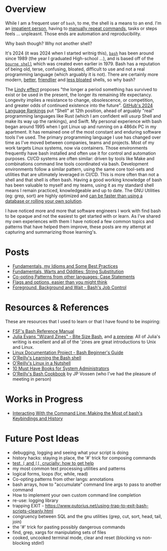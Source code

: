# Overview

While I am a frequent user of `bash`, to me, the shell is a means to an end.  I'm an [impatient person](https://gist.github.com/kyleburton/8362332#file-bot-verbs-txt-L3), having to [manually repeat commands](https://thethreevirtues.com/), tasks or steps feels ... unpleasnt.  Those ends are automation and reproducibility.

Why bash though? Why not another shell?

It's 2024 (it was 2024 when I started writnig this), [`bash`](https://en.wikipedia.org/wiki/Bash_%28Unix_shell%29) has been around since 1989 (the year I graduated High-school ...), and is based off of the [`bourne shell`](https://en.wikipedia.org/wiki/Bourne_shell) which was created even earlier in 1979.  Bash has a reputation of being old, terse, confusing, bloated, difficult to use and not a real programming language (which arguably it is not).  There are certainly more modern, [better](https://en.wikipedia.org/wiki/Z_shell), [friendlier](https://en.wikipedia.org/wiki/Fish_(Unix_shell)) and [less bloated](https://en.wikipedia.org/wiki/Almquist_shell) shells, so why bash?

The [Lindy effect](https://en.wikipedia.org/wiki/Lindy_effect) proposes "the longer a period something has survived to exist or be used in the present, the longer its remaining life expectancy. Longevity implies a resistance to change, obsolescence, or competition, and greater odds of continued existence into the future".  [GitHub's 2024 Language Rankings](https://madnight.github.io/githut/#/pull_requests/2024/1) put "Shell" at 12th position, ahead of arguably "real" programming languages like Rust (which I am confident will usurp Shell and make its way up the rankings), and Swift.  My personal experience with bash began around 1995 when I got Linux up and running on a 486dx PC in my apartment.  It has remained one of the most constant and enduring software tools I've used.  The primary programming language I use has changed over time as I've moved between companies, teams and projects.  Most of my work targets Linux systems, now via containers.  Those environments frequently have bash installed and often use it for control and automation purposes.  CI/CD systems are often similar: driven by tools like Make and combinations command line tools coordinated via bash.  Development environments follow a similar pattern, using the same core tool-sets and utilities that are ultimately leveraged in CI/CD.  This is more often than not a shell and that shell is often  bash.  Having a good working knowledge of bash has been valuable to myself and my teams, using it as my standard shell means I remain practiced, knowledgeable and up to date.  The GNU Utilities (eg: grep, sort) are highly optimized and [can be faster than using a database or rolling your own solution](https://github.com/kyleburton/large-data-and-clojure/blob/master/large-data.pdf).

I have noticed more and more that software engineers I work with find bash to be opaque and not the easiest to get started with or learn.  As I've shared my own experiences with them I have noticed a few common topics and patterns that have helped them improve, these posts are my attempt at capturing and summarizing those learning's.

# Posts

* [Fundamentals, my Idioms and Some Best Practices](20241027-idioms-and-practices.md)
* [Fundamentals, Warts and Oddities: String Substitution](20241020-fundamental-warts-and-oddities-stringsub.md)
* [Co-opting Patterns from other languages: Case Statements](20241019-patterns-from-other-langs.md)
* [Flags and options, easier than you might think](20241029-flags-and-options.md)
* [Foreground, Background and Wait - Bash's Job Control](20250427-foreground-background-and-wait.md)

# Resources & References

These are resources that I used to learn or that I have found to be inspiring:

* [FSF's Bash Reference Manual](https://www.gnu.org/software/bash/manual/bash.html)
* [Julia Evans "Wizard Zines" - Bite Size Bash](https://wizardzines.com/zines/bite-size-bash/), and [a preview](https://wizardzines.com/comics/environment-variables/).  All of Julia's writing is excellent and all of the 'zines are great introductions to Unix and Linux.
* [Linux Documentation Project - Bash Beginner's Guide](https://tldp.org/LDP/Bash-Beginners-Guide/html/Bash-Beginners-Guide.html)
* [O'Reilly's Learning the Bash shell](https://www.oreilly.com/library/view/learning-the-bash/0596009658/)
* [O'Reilly's Linux in a Nutshell](https://www.oreilly.com/library/view/linux-in-a/9780596806088/)
* [10 Must Have Books for System Administrators](https://www.adminschoice.com/10-must-have-oreilly-books-for-system-administrators)
* [O'Reilly's Bash Cookbook](https://www.oreilly.com/library/view/bash-cookbook-2nd/9781491975329/) by JP Vossen (who I've had the pleasure of meeting in person)

# Works in Progress
* [Interacting With the Command Line: Making the Most of bash's Keybindings and History](20250427-interacting-with-the-commandline.md)

# Future Post Ideas

* debugging, logging and seeing what your script is doing
* history hacks: staying in place, the '#' trick for composing commands
* [test, `[` and `[[`, crucially: how to get help](20241029-test-and-how-to-get-help.md)
* my most common text processing utilities and patterns
* logical forms, loops (for, while, read)
* Co-opting patterns from other langs: annotations
* bash arrays, how to "accumulate" command line args to pass to another command
* How to implement your own custom command line completion
* re-use: logging library
* trapping EXIT - https://www.putorius.net/using-trap-to-exit-bash-scripts-cleanly.html
* congruency between SQL and the gnu utilities (grep, cut, sort, head, tail, join)
* the '#' trick for pasting possibly dangerous commands
* find, grep, xargs for manipulating sets of files
* cooked, uncooked terminal mode, clear and reset (blocking vs non-blocking stdin!)
